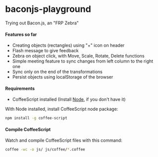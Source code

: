 baconjs-playground
==================

Trying out Bacon.js, an "FRP Zebra"

#### Features so far

* Creating objects (rectangles) using "+" icon on header
* Flash message to give feedback
* Zebra on object click, with Move, Scale, Rotate, Delete functions
* Simple meeting feature to sync changes from left column to the right one
* Sync only on the end of the transformations
* Persist objects using localStorage of the browser


#### Requirements

* CoffeeScript installed (Install [Node](http://nodejs.org/), if you don't have it)

With Node installed, install CoffeeScript node package:

```bash
npm install -g coffee-script
```


#### Compile CoffeeScript

Watch and compile CoffeeScript files with this command:

```bash
coffee -wc -o js/ js/coffee/*.coffee
```
